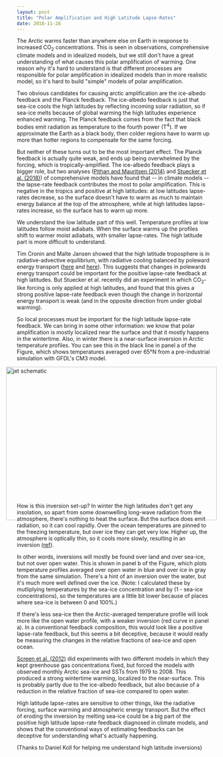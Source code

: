 ```yaml
---
layout: post
title: "Polar Amplification and High Latitude Lapse-Rates"
date: 2018-11-28
---
```


The Arctic warms faster than anywhere else on Earth in response to increased CO<sub>2</sub> concentrations. This is seen in observations, comprehensive climate models and in idealized models, but we still don't have a great understanding of what causes this polar amplification of warming. One reason why it's hard to understand is that different processes are responsible for polar amplification in idealized models than in more realistic model, so it's hard to build "simple" models of polar amplification.

Two obvious candidates for causing arctic amplification are the ice-albedo feedback and the Planck feedback. The ice-albedo feedback is just that sea-ice cools the high latitudes by reflecting incoming solar radiation, so if sea-ice melts because of global warming the high latitudes experience enhanced warming. The Planck feedback comes from the fact that black bodies emit radiation as temperature to the fourth power (T<sup>4</sup>). If we approximate the Earth as a black body, then colder regions have to warm up more than hotter regions to compensate for the same forcing.

But neither of these turns out to be the most important effect. The Planck feedback is actually quite weak, and ends up being overwhelmed by the forcing, which is tropically-amplified. The ice-albedo feedback plays a bigger role, but two analyses (<a href="https://www.nature.com/articles/ngeo2071.pdf">Pithan and Mauritsen (2014)</a> and <a href="https://www.nature.com/articles/s41558-018-0339-y.pdf">Stuecker et al. (2018)</a>) of comprehensive models have found that -- in climate models -- the lapse-rate feedback contributes the most to polar amplification. This is negative in the tropics and positive at high latitudes: at low latitudes lapse-rates decrease, so the surface doesn't have to warm as much to maintain energy balance at the top of the atmosphere, while at high latitudes lapse-rates increase, so the surface has to warm up more.

We understand the low latitude part of this well. Temperature profiles at low latitudes follow moist adiabats. When the surface warms up the profiles shift to warmer moist adiabats, with smaller lapse-rates. The high latitude part is more difficult to understand.

Tim Cronin and Malte Jansen showed that the high latitude troposphere is in radiative-advective equilibrium, with radiative cooling balanced by poleward energy transport (<a href="http://web.mit.edu/~twcronin/www/document/PayneJansenCronin2015.pdf">here</a> and <a href="http://web.mit.edu/~twcronin/www/document/CroninJansen2015.pdf">here</a>). This suggests that changes in polewards energy transport could be important for the positive lapse-rate feedback at high latitudes. But Stuecker et al. recently did an experiment in which CO<sub>2</sub>-like forcing is only applied at high latitudes, and found that this gives a strong positive lapse-rate feedback even though the change in horizontal energy transport is weak (and in the opposite direction from under global warming).

So local processes must be important for the high latitude lapse-rate feedback. We can bring in some other information: we know that polar amplification is mostly localized near the surface and that it mostly happens in the wintertime. Also, in winter there is a near-surface inversion in Arctic temperature profiles. You can see this in the black line in panel a of the Figure, which shows temperatures averaged over 65&#176;N from a pre-industrial simulation with GFDL's CM3 model.

<img src="http://nicklutsko.github.io/notes/images/arctic_temperatures_comp.png" alt="jet schematic" style="position:absolute; left:200px; width:550px;height:400px;" class="center">
<br /><br /><br /><br /><br /><br /><br /><br /><br /><br /><br /><br /><br /><br /><br /><br /><br /><br /><br /><br />

How is this inversion set-up? In winter the high latitudes don't get any insolation, so apart from some downwelling long-wave radiation from the atmosphere, there's nothing to heat the surface. But the surface does emit radiation, so it can cool rapidly. Over the ocean temperatures are pinned to the freezing temperature, but over ice they can get very low. Higher up, the atmosphere is optically thin, so it cools more slowly, resulting in an inversion (<a href="https://link.springer.com/article/10.1007/s00382-013-1964-9">ref</a>).

In other words, inversions will mostly be found over land and over sea-ice, but not over open water. This is shown in panel b of the Figure, which plots temperature profiles averaged over open water in blue and over ice in gray from the same simulation. There's a hint of an inversion over the water, but it's much more well defined over the ice. (Note: I calculated these by mutliplying temperatures by the sea-ice concentration and by (1 - sea-ice concentrations), so the temperatures are a little bit lower because of places where sea-ice is between 0 and 100%.)

If there's less sea-ice then the Arctic-averaged temperature profile will look more like the open water profile, with a weaker inversion (red curve in panel a). In a conventional feedback composition, this would look like a positive lapse-rate feedback, but this seems a bit deceptive, because it would really be measuring the changes in the relative fractions of sea-ice and open ocean.

<a href="https://agupubs.onlinelibrary.wiley.com/doi/epdf/10.1029/2012GL051598">Screen et al. (2012)</a> did experiments with two different models in which they kept greenhouse gas concentrations fixed, but forced the models with observed monthly Arctic sea-ice and SSTs from 1979 to 2008. This produced a strong wintertime warming, localized to the near-surface. This is probably partly due to the ice-albedo feedback, but also because of a reduction in the relative fraction of sea-ice compared to open water.

High latitude lapse-rates are sensitive to other things, like the radiative forcing, surface warming and atmospheric energy transport. But the effect of eroding the inversion by melting sea-ice could be a big part of the positive high latitude lapse-rate feedback diagnosed in climate models, and shows that the conventional ways of estimating feedbacks can be deceptive for understanding what's actually happening.

(Thanks to Daniel Koll for helping me understand high latitude inversions)



